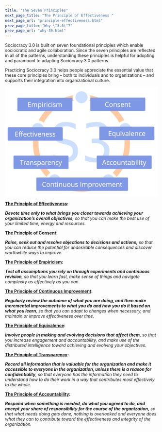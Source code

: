 ```yaml
---
title: "The Seven Principles"
next_page_title: "The Principle of Effectiveness "
next_page_url: "principle-effectiveness.html"
prev_page_title: "Why \"3.0\"?"
prev_page_url: "why-30.html"
---
```



Sociocracy 3.0 is built on seven foundational principles which enable sociocratic and agile collaboration. Since the seven principles are reflected in all of the patterns, understanding these principles is helpful for adopting and paramount to adapting Sociocracy 3.0 patterns.

Practicing Sociocracy 3.0 helps people appreciate the essential value that these core principles bring – both to individuals and to organizations – and supports their integration into organizational culture.

![The Seven Principles](img/framework/s3-principles-plain.png)

**[The Principle of Effectiveness](principle-effectiveness.html):** 

_**Devote time only to what brings you closer towards achieving your organization’s overall objectives**, so that you can make the best use of your limited time, energy and resources._

**[The Principle of Consent](principle-consent.html):**

_**Raise, seek out and resolve objections to decisions and actions,** so that you can reduce the potential for undesirable consequences and discover worthwhile ways to improve._

**[The Principle of Empiricism](principle-empiricism.html):** 

_**Test all assumptions you rely on through experiments and continuous revision**, so that you learn fast, make sense of things and navigate complexity as effectively as you can._

**[The Principle of Continuous Improvement](principle-continuous-improvement.html):**

_**Regularly review the outcome of what you are doing, and then make incremental improvements to what you do and how you do it based on what you learn**, so that you can adapt to changes when necessary, and maintain or improve effectiveness over time._

**[The Principle of Equivalence](principle-equivalence.html):**

_**Involve people in making and evolving decisions that affect them**, so that you increase engagement and accountability, and make use of the distributed intelligence toward achieving and evolving your objectives._

**[The Principle of Transparency](principle-transparency.html):**

_**Record all information that is valuable for the organization and make it accessible to everyone in the organization, unless there is a reason for confidentiality**, so that everyone has the information they need to understand how to do their work in a way that contributes most effectively to the whole._

**[The Principle of Accountability](principle-accountability.html):**

_**Respond when something is needed, do what you agreed to do, and accept your share of responsibility for the course of the organization,** so that what needs doing gets done, nothing is overlooked and everyone does what they can to contribute toward the effectiveness and integrity of the organization._
